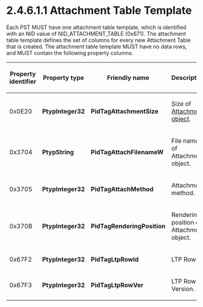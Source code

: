 <html dir="LTR" xmlns:mshelp="http://msdn.microsoft.com/mshelp" xmlns:ddue="http://ddue.schemas.microsoft.com/authoring/2003/5" xmlns:xlink="http://www.w3.org/1999/xlink" xmlns:tool="http://www.microsoft.com/tooltip">
    <head>
        <meta http-equiv="Content-Type" content="text/html; CHARSET=utf-8"></meta>
        <meta name="save" content="history"></meta>
        <title>2.4.6.1.1 Attachment Table Template</title>
        <xml>
            <mshelp:toctitle title="2.4.6.1.1 Attachment Table Template"></mshelp:toctitle>
            <mshelp:rltitle title="[MS-PST]: Attachment Table Template"></mshelp:rltitle>
            <mshelp:keyword index="A" term="47c336f7-2d9b-4f22-91c7-5bb422aaebbb"></mshelp:keyword>
            <mshelp:attr name="DCSext.ContentType" value="open specification"></mshelp:attr>
            <mshelp:attr name="AssetID" value="47c336f7-2d9b-4f22-91c7-5bb422aaebbb"></mshelp:attr>
            <mshelp:attr name="TopicType" value="kbRef"></mshelp:attr>
            <mshelp:attr name="DCSext.Title" value="[MS-PST]: Attachment Table Template" />
        </xml>
    </head>
    <body>
        <div id="header">
            <h1 class="heading">2.4.6.1.1 Attachment Table Template</h1>
        </div>
        <div id="mainSection">
            <div id="mainBody">
                <div id="allHistory" class="saveHistory"></div>
                <div id="sectionSection0" class="section" name="collapseableSection">
                    

<p>Each PST MUST have one attachment table template, which is
identified with an NID value of NID_ATTACHMENT_TABLE (0x671). The attachment
table template defines the set of columns for every new Attachment Table that
is created. The attachment table template MUST have no data rows, and MUST
contain the following property columns.</p>

<table>
 <thead>
  <tr>
   <th>
   <p>Property
   identifier</p>
   </th>
   <th>
   <p>Property
   type</p>
   </th>
   <th>
   <p>Friendly
   name</p>
   </th>
   <th>
   <p>Description</p>
   </th>
  </tr>
 </thead>
 <tr>
  <td>
  <p>0x0E20</p>
  </td>
  <td>
  <p><b>PtypInteger32</b></p>
  </td>
  <td>
  <p><b>PidTagAttachmentSize</b></p>
  </td>
  <td>
  <p>Size
  of <a href="08220cc9-69b1-4072-a2e7-2a0ff201d505.html#gt_6ab4cacc-0e1a-4843-b9e5-4f1fee5a695a">Attachment object</a>.</p>
  </td>
 </tr>
 <tr>
  <td>
  <p>0x3704</p>
  </td>
  <td>
  <p><b>PtypString</b></p>
  </td>
  <td>
  <p><b>PidTagAttachFilenameW</b></p>
  </td>
  <td>
  <p>File
  name of Attachment object.</p>
  </td>
 </tr>
 <tr>
  <td>
  <p>0x3705</p>
  </td>
  <td>
  <p><b>PtypInteger32</b></p>
  </td>
  <td>
  <p><b>PidTagAttachMethod</b></p>
  </td>
  <td>
  <p>Attachment
  method.</p>
  </td>
 </tr>
 <tr>
  <td>
  <p>0x370B</p>
  </td>
  <td>
  <p><b>PtypInteger32</b></p>
  </td>
  <td>
  <p><b>PidTagRenderingPosition</b></p>
  </td>
  <td>
  <p>Rendering
  position of Attachment object.</p>
  </td>
 </tr>
 <tr>
  <td>
  <p>0x67F2</p>
  </td>
  <td>
  <p><b>PtypInteger32</b></p>
  </td>
  <td>
  <p><b>PidTagLtpRowId</b></p>
  </td>
  <td>
  <p>LTP
  Row ID.</p>
  </td>
 </tr>
 <tr>
  <td>
  <p>0x67F3</p>
  </td>
  <td>
  <p><b>PtypInteger32</b></p>
  </td>
  <td>
  <p><b>PidTagLtpRowVer</b></p>
  </td>
  <td>
  <p>LTP
  Row Version.</p>
  </td>
 </tr>
</table>

<p> </p>
                </div>
            </div>
        </div>
    </body>
</html>